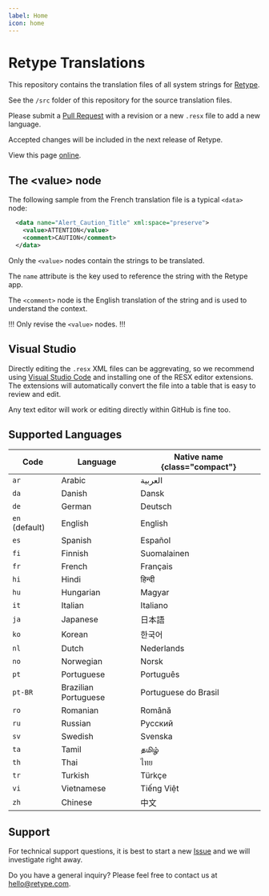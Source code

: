 ```yaml
---
label: Home
icon: home
---
```

# Retype Translations

This repository contains the translation files of all system strings for [Retype](http://retype.com).

See the `/src` folder of this repository for the source translation files.

Please submit a [Pull Request](https://github.com/retypeapp/translations/pulls) with a revision or a new `.resx` file to add a new language.

Accepted changes will be included in the next release of Retype.

View this page [online](https://retypeapp.github.io/retype-translations/).

## The &lt;value&gt; node

The following sample from the French translation file is a typical `<data>` node:

```xml
  <data name="Alert_Caution_Title" xml:space="preserve">
    <value>ATTENTION</value>
    <comment>CAUTION</comment>
  </data>
```

Only the `<value>` nodes contain the strings to be translated.

The `name` attribute is the key used to reference the string with the Retype app.

The `<comment>` node is the English translation of the string and is used to understand the context.

!!!
Only revise the `<value>` nodes.
!!!

## Visual Studio

Directly editing the `.resx` XML files can be aggrevating, so we recommend using [Visual Studio Code](https://code.visualstudio.com/) and installing one of the RESX editor extensions. The extensions will automatically convert the file into a table that is easy to review and edit.

Any text editor will work or editing directly within GitHub is fine too.

## Supported Languages

Code | Language | Native name {class="compact"}
---  | --- | ---
`ar` | Arabic | العربية
`da` | Danish | Dansk
`de` | German | Deutsch
`en` (default) | English | English
`es` | Spanish | Español
`fi` | Finnish | Suomalainen
`fr` | French | Français
`hi` | Hindi | हिन्दी
`hu` | Hungarian | Magyar
`it` | Italian | Italiano
`ja` | Japanese | 日本語
`ko` | Korean | 한국어
`nl` | Dutch | Nederlands
`no` | Norwegian | Norsk
`pt` | Portuguese | Português
`pt-BR` | Brazilian Portuguese | Portuguese do Brasil
`ro` | Romanian | Română
`ru` | Russian | Русский
`sv` | Swedish | Svenska
`ta` | Tamil | தமிழ்
`th` | Thai | ไทย
`tr` | Turkish | Türkçe
`vi` | Vietnamese | Tiếng Việt
`zh` | Chinese | 中文

## Support

For technical support questions, it is best to start a new [Issue](https://github.com/retypeapp/retype/issues) and we will investigate right away.

Do you have a general inquiry? Please feel free to contact us at hello@retype.com.
